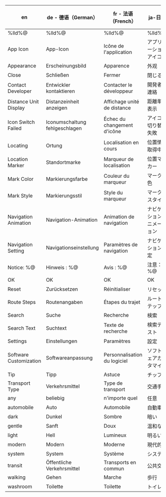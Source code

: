 | en                     | de - 德语（German）            | fr - 法语（French）          | ja-日语                      | zh-Hans 简体中文     |
| ---------------------- | ------------------------------ | ---------------------------- | ---------------------------- | ------------ |
| %lld%@                 | %lld%@                         | %lld%@                       | %lld%@                       | %lld%@       |
| App Icon               | App-Icon                       | Icône de l'application       | アプリケーションアイコン     | 应用图标     |
| Appearance             | Erscheinungsbild               | Apparence                    | 外观                         | 外观         |
| Close                  | Schließen                      | Fermer                       | 閉じる                       | 关闭         |
| Contact Developer      | Entwickler kontaktieren        | Contacter le développeur     | 開発者に連絡                 | 联系开发者   |
| Distance Unit Display  | Distanzeinheit anzeigen        | Affichage unité de distance  | 距離単位表示                 | 距离单位显示 |
| Icon Switch Failed     | Iconumschaltung fehlgeschlagen | Échec du changement d'icône  | アイコン切り替え失敗         | 图标切换失败 |
| Locating               | Ortung                         | Localisation en cours        | 位置情報取得中               | 定位中       |
| Location Marker        | Standortmarke                  | Marqueur de localisation     | 位置マーカー                 | 位置标记     |
| Mark Color             | Markierungsfarbe               | Couleur du marqueur          | マークの色                   | 标记颜色     |
| Mark Style             | Markierungsstil                | Style du marqueur            | マークのスタイル             | 标记样式     |
| Navigation Animation   | Navigation-Animation           | Animation de navigation      | ナビゲーションアニメーション | 导航动画     |
| Navigation Setting     | Navigationseinstellung         | Paramètres de navigation     | ナビゲーション設定           | 导航设置     |
| Notice: %@             | Hinweis : %@                   | Avis : %@                    | 注意：%@                     | 注意：%@     |
| OK                     | OK                             | OK                           | OK                           | 确定         |
| Reset                  | Zurücksetzen                   | Réinitialiser                | リセット                     | 重置         |
| Route Steps            | Routenangaben                  | Étapes du trajet             | ルートステップ               | 路线步骤     |
| Search                 | Suche                          | Recherche                    | 検索                         | 搜索         |
| Search Text            | Suchtext                       | Texte de recherche           | 検索テキスト                 | 搜索文本     |
| Settings               | Einstellungen                  | Paramètres                   | 設定                         | 设置         |
| Software Customization | Softwareanpassung              | Personnalisation du logiciel | ソフトウェアカスタマイズ     | 软件定制     |
| Tip                    | Tipp                           | Astuce                       | チップ                       | 提示         |
| Transport Type         | Verkehrsmittel                 | Type de transport            | 交通手段                     | 交通方式     |
| any                    | beliebig                       | n'importe quel               | 任意                         | 任意         |
| automobile             | Auto                           | Automobile                   | 自動車                       | 汽车         |
| dark                   | Dunkel                         | Sombre                       | 暗い                         | 暗色         |
| gentle                 | Sanft                          | Doux                         | 温和な                       | 温柔         |
| light                  | Hell                           | Lumineux                     | 明るい                       | 亮色         |
| modern                 | Modern                         | Moderne                      | 現代的                       | 现代         |
| system                 | System                         | Système                      | システム                     | 系统         |
| transit                | Öffentliche Verkehrsmittel     | Transports en commun         | 公共交通                     | 公共交通     |
| walking                | Gehen                          | Marche                       | 歩行                         | 步行         |
| washroom               | Toilette                       | Toilette                     | トイレ                       | 厕所         |

